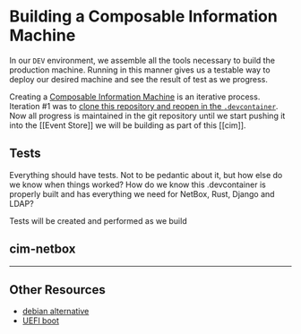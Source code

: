 # Building a Composable Information Machine

In our `DEV` environment, we assemble all the tools necessary to build the production machine. Running in this manner gives us a testable way to deploy our desired machine and see the result of test as we progress.

Creating a [Composable Information Machine](cim.md) is an iterative process. Iteration #1 was to [clone this repository and reopen in the `.devcontainer`](../Getting%20Started.md). Now all progress is maintained in the git repository until we start pushing it into the [[Event Store]] we will be building as part of this [[cim]].

## Tests

Everything should have tests. Not to be pedantic about it, but how else do we know when things worked? How do we know this .devcontainer is properly built and has everything we need for NetBox, Rust, Django and LDAP?

Tests will be created and performed as we build

## cim-netbox

---

## Other Resources

* [debian alternative](debian.preseed.netbox.md)
* [UEFI boot](https://github.com/gilesknap/IaC-at-home/blob/main/nas/03-maas/MakeUefiSd.md)
